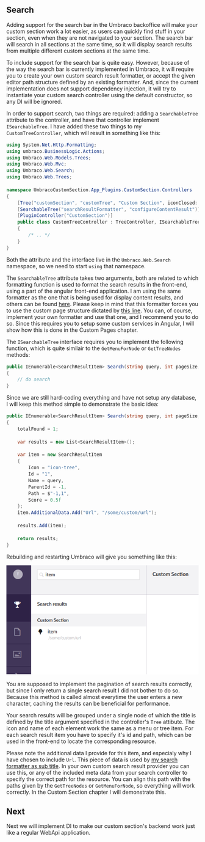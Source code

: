 ﻿## Search

Adding support for the search bar in the Umbraco backoffice will make your custom
section work a lot easier, as users can	quickly find stuff in your section, even
when they are not navigated to your section. The search bar will search in all sections at 
the same time, so it will display search results from multiple different custom sections
at the same time.

To include support for the search bar is quite easy. However, because of the way the 
search bar is currently implemented in Umbraco, it will require you to create your 
own custom search result formatter, or accept the given editor path structure defined by 
an existing formatter. And, since the current implementation does not support dependency
injection, it will try to instantiate your custom search controller using the default 
constructor, so any DI will be ignored. 

In order to support search, two things are required: adding a `SearchableTree` 
attribute to the controller, and have that controller implement `ISearchableTree`. 
I have added these two things to my `CustomTreeController`, which will result 
in something like this:

```cs
using System.Net.Http.Formatting;
using umbraco.BusinessLogic.Actions;
using Umbraco.Web.Models.Trees;
using Umbraco.Web.Mvc;
using Umbraco.Web.Search;
using Umbraco.Web.Trees;

namespace UmbracoCustomSection.App_Plugins.CustomSection.Controllers
{
    [Tree("customSection", "customTree", "Custom Section", iconClosed: "icon-tree", iconOpen: "icon-trophy")]
    [SearchableTree("searchResultFormatter", "configureContentResult")]
    [PluginController("CustomSection")]
    public class CustomTreeController : TreeController, ISearchableTree
    {
        /* .. */
    }
}
```

Both the attribute and the interface live in  the `Umbraco.Web.Search` namespace, so we need to
start `using` that namespace. 

The `SearchableTree` attribute takes two arguments, both are related to which formatting function is
used to format the search results in the front-end, using a part of the angular
front-end application. I am using the same formatter as the one that is being used
for display content results, and others can be found [here](https://github.com/umbraco/Umbraco-CMS/blob/e0025db56d52b770d2b3aedbd48a3b804fd15ef0/src/Umbraco.Web.UI.Client/src/common/services/searchresultformatter.service.js).
Please keep in mind that this formatter forces you to use the custom page structure
dictated by [this line](https://github.com/umbraco/Umbraco-CMS/blob/e0025db56d52b770d2b3aedbd48a3b804fd15ef0/src/Umbraco.Web.UI.Client/src/common/services/searchresultformatter.service.js#L11). 
You can, of course, implement your own formatter and use that one, and I recommend
you to do so. Since this requires you to setup some custom services in Angular, 
I will show how this is done in the Custom Pages chapter.

The `ISearchableTree` interface requires you to implement the following function, which is quite similair 
to the `GetMenuForNode` or `GetTreeNodes` methods:

```cs
public IEnumerable<SearchResultItem> Search(string query, int pageSize, long pageIndex, out long totalFound, string searchFrom = null)
{
    // do search
}
```

Since we are still hard-coding everything and have not setup any database,
I will keep this method simple to demonstrate the basic idea:

```cs
public IEnumerable<SearchResultItem> Search(string query, int pageSize, long pageIndex, out long totalFound, string searchFrom = null)
{
    totalFound = 1;

    var results = new List<SearchResultItem>();

    var item = new SearchResultItem
    {
        Icon = "icon-tree",
        Id = "1",
        Name = query,
        ParentId = -1,
        Path = $"-1,1",
        Score = 0.5f
    };
    item.AdditionalData.Add("Url", "/some/custom/url");

    results.Add(item);

    return results;
}
```

Rebuilding and restarting Umbraco will give you something like this:

![Search results](images/search1.png)

You are supposed to implement the pagination of search results correctly, but since
I only return a single search result I did not bother to do so. Because
this method is called almost everytime the user enters a new character, caching
the results can be beneficial for performance. 

Your search results will be grouped under a single node of which the title is defined by the
title argument specified in the controller's `Tree` attibute. The icon and name of each element
work the same as a menu or tree item. For each search result item you have to specify
it's id and path, which can be used in the front-end to locate the corresponding resource.

Please note the additional data I provide for this item, and especialy why I have chosen
to include `Url`. This piece of data is used by [my search formatter as sub title](https://github.com/umbraco/Umbraco-CMS/blob/e0025db56d52b770d2b3aedbd48a3b804fd15ef0/src/Umbraco.Web.UI.Client/src/common/services/searchresultformatter.service.js#L13).
In your own custom search result provider you can use this, or any of the included meta
data from your search controller to specify the correct path for the resource. You can
align this path with the paths given by the `GetTreeNodes` or `GetMenuForNode`, so
everything will work correctly. In the Custom Section chapter I will demonstrate this.

## Next

Next we will implement DI to make our custom section's backend work just like a regular
WebApi application.
